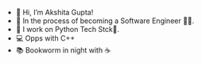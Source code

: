 - 👋 Hi, I’m Akshita Gupta!
- 👀 In  the process of becoming a Software Engineer 👩‍💻.
- 🌱 I work on Python Tech Stck🐍.
- 💻 Opps with C++
- 📚 Bookworm in night with ☕ 
